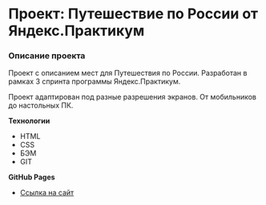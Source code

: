 # Проект: Путешествие по России от Яндекс.Практикум

### Описание проекта

Проект с описанием мест для Путешествия по России. Разработан в рамках 3 спринта программы Яндекс.Практикум.

Проект адаптирован под разные разрешения экранов. От мобильников до настольных ПК.

**Технологии**

- HTML
- CSS
- БЭМ
- GIT

**GitHub Pages**

- [Ссылка на сайт](https://herzik.github.io/russian-travel/)
